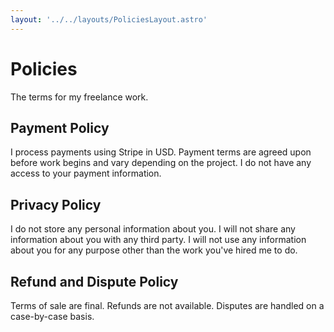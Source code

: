 ```yaml
---
layout: '../../layouts/PoliciesLayout.astro'
---
```


# Policies

The terms for my freelance work.

## Payment Policy

I process payments using Stripe in USD. Payment terms are agreed upon before work begins and vary depending on the project. I do not have any access to your payment information.

## Privacy Policy

I do not store any personal information about you. I will not share any information about you with any third party. I will not use any information about you for any purpose other than the work you've hired me to do.

## Refund and Dispute Policy

Terms of sale are final. Refunds are not available. Disputes are handled on a case-by-case basis.
